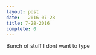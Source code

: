 ```yaml
---
layout: post
date:   2016-07-28
title: 7-28-2016
complete: 0
---
```

Bunch of stuff I dont want to type